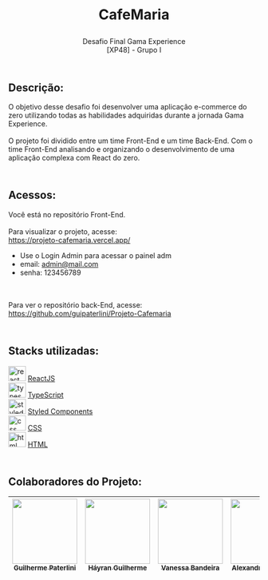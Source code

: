 # <p align="center">CafeMaria</p>
<p align="center">Desafio Final Gama Experience <br> [XP48] - Grupo I</p>


## <br> Descrição:
O objetivo desse desafio foi desenvolver uma aplicação e-commerce do zero utilizando todas as habilidades adquiridas durante a jornada Gama Experience.<br><br>
O projeto foi dividido entre um time Front-End e um time Back-End. Com o time Front-End analisando e organizando o desenvolvimento de uma aplicação complexa com React do zero.

## <br> Acessos:
Você está no repositório Front-End.
<br><br>
Para visualizar o projeto, acesse:<br>
https://projeto-cafemaria.vercel.app/
* Use o Login Admin para acessar o painel adm<br>
* email: admin@mail.com
* senha: 123456789

<br><br>
Para ver o repositório back-End, acesse:<br>
 https://github.com/guipaterlini/Projeto-Cafemaria

## <br> Stacks utilizadas:

<img src="https://cdn.jsdelivr.net/gh/devicons/devicon/icons/react/react-original-wordmark.svg" height="30" width="35" alt="react logo"  /> [ReactJS](https://react.dev/)<br>
<img src="https://cdn.jsdelivr.net/gh/devicons/devicon/icons/typescript/typescript-original.svg" height="30" width="35" alt="typescript logo"  /> [TypeScript](https://www.typescriptlang.org/) <br>
<img src="https://avatars.githubusercontent.com/u/20658825?s=200&v=4" height="30" width="35" alt="styled components logo"  /> [Styled Components](https://styled-components.com/) <br>
<img src="https://cdn.jsdelivr.net/gh/devicons/devicon/icons/css3/css3-original.svg" height="30" width="35" alt="css logo"  /> [CSS](https://www.w3schools.com/css/)<br>
<img src="https://cdn.jsdelivr.net/gh/devicons/devicon/icons/html5/html5-original.svg"  height="30" width="35" alt="html logo"  /> [HTML](https://www.w3schools.com/html/)<br>

## <br> Colaboradores do Projeto:

| [<img src="https://avatars.githubusercontent.com/u/98363717?v=4" width=130><br><sub>Guilherme Paterlini</sub>](https://github.com/guipaterlini) |  [<img src="https://avatars.githubusercontent.com/u/105659950?v=4" width=130><br><sub>Háyran Guilherme </sub>](https://github.com/Hayran-Guilherme) | [<img src="https://avatars.githubusercontent.com/u/119966786?v=4" width=130><br><sub>Vanessa Bandeira</sub>](https://github.com/BandeiraVanessa) | [<img src="https://avatars.githubusercontent.com/u/101567776?v=4" width=130><br><sub>Alexandre de Paula</sub>](https://github.com/AleDePaula) |
| :---: | :---: | :---: | :---: |
